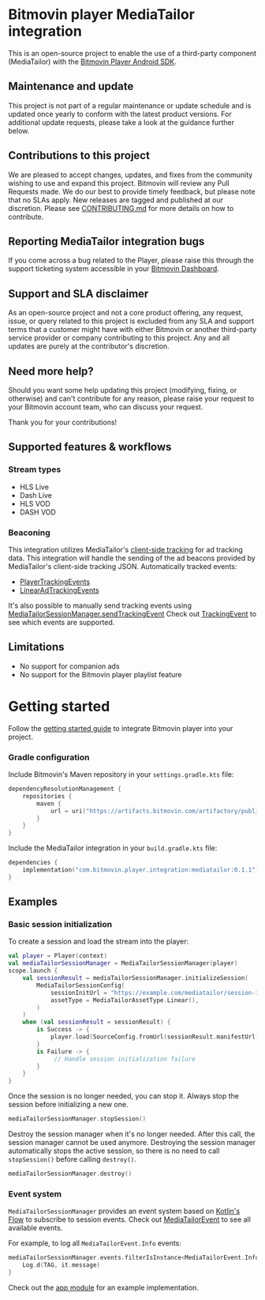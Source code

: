 # Bitmovin player MediaTailor integration
This is an open-source project to enable the use of a third-party component (MediaTailor) with the [Bitmovin Player Android SDK](https://bitmovin.com/video-player/android-sdk).

## Maintenance and update
This project is not part of a regular maintenance or update schedule and is updated once yearly to conform with the latest product versions. For additional update requests, please take a look at the guidance further below.

## Contributions to this project
We are pleased to accept changes, updates, and fixes from the community wishing to use and expand this project. Bitmovin will review any Pull Requests made. We do our best to provide timely feedback, but please note that no SLAs apply. New releases are tagged and published at our discretion. Please see [CONTRIBUTING.md](CONTRIBUTING.md) for more details on how to contribute.

## Reporting MediaTailor integration bugs
If you come across a bug related to the Player, please raise this through the support ticketing system accessible in your [Bitmovin Dashboard](https://dashboard.bitmovin.com/support/tickets).

## Support and SLA disclaimer
As an open-source project and not a core product offering, any request, issue, or query related to this project is excluded from any SLA and support terms that a customer might have with either Bitmovin or another third-party service provider or company contributing to this project. Any and all updates are purely at the contributor's discretion.

## Need more help?
Should you want some help updating this project (modifying, fixing, or otherwise) and can't contribute for any reason, please raise your request to your Bitmovin account team, who can discuss your request.

Thank you for your contributions!

## Supported features & workflows
### Stream types
- HLS Live
- Dash Live
- HLS VOD
- DASH VOD
### Beaconing
This integration utilizes MediaTailor's [client-side tracking](https://docs.aws.amazon.com/mediatailor/latest/ug/ad-reporting-client-side.html) for ad tracking data. This integration will handle the sending of the ad beacons provided by MediaTailor's client-side tracking JSON.
Automatically tracked events:
- [PlayerTrackingEvents](https://github.com/bitmovin/bitmovin-player-android-integration-mediatailor/blob/main/mediatailor/src/main/java/com/bitmovin/player/integration/mediatailor/api/TrackingEvent.kt)
- [LinearAdTrackingEvents](https://github.com/bitmovin/bitmovin-player-android-integration-mediatailor/blob/main/mediatailor/src/main/java/com/bitmovin/player/integration/mediatailor/api/TrackingEvent.kt)

It's also possible to manually send tracking events using [MediaTailorSessionManager.sendTrackingEvent](https://github.com/bitmovin/bitmovin-player-android-integration-mediatailor/blob/main/mediatailor/src/main/java/com/bitmovin/player/integration/mediatailor/api/MediaTailorSessionManager.kt)
Check out [TrackingEvent](https://github.com/bitmovin/bitmovin-player-android-integration-mediatailor/blob/main/mediatailor/src/main/java/com/bitmovin/player/integration/mediatailor/api/TrackingEvent.kt) to see which events are supported.

## Limitations
- No support for companion ads
- No support for the Bitmovin player playlist feature

# Getting started
Follow the [getting started guide](https://developer.bitmovin.com/playback/docs/getting-started-android) to integrate Bitmovin player into your project.
### Gradle configuration
Include Bitmovin's Maven repository in your `settings.gradle.kts` file:
```kotlin
dependencyResolutionManagement {
    repositories {
        maven {
            url = uri("https://artifacts.bitmovin.com/artifactory/public-releases")
        }
    }
}
```
Include the MediaTailor integration in your `build.gradle.kts` file:
```kotlin
dependencies {
    implementation("com.bitmovin.player.integration:mediatailor:0.1.1")
}
```
## Examples
### Basic session initialization
To create a session and load the stream into the player:
```kotlin
val player = Player(context)
val mediaTailorSessionManager = MediaTailorSessionManager(player)
scope.launch {
    val sessionResult = mediaTailorSessionManager.initializeSession(
        MediaTailorSessionConfig(
            sessionInitUrl = "https://example.com/mediatailor/session-init.m3u8",
            assetType = MediaTailorAssetType.Linear(),
        )
    )
    when (val sessionResult = sessionResult) {
        is Success -> {
            player.load(SourceConfig.fromUrl(sessionResult.manifestUrl))
        }
        is Failure -> {
             // Handle session initialization failure
        }
    }
}
```
Once the session is no longer needed, you can stop it. Always stop the session before initializing a new one.
```kotlin
mediaTailorSessionManager.stopSession()
```
Destroy the session manager when it's no longer needed. After this call, the session manager cannot be used anymore.
Destroying the session manager automatically stops the active session, so there is no need to call `stopSession()` before calling `destroy()`.
```kotlin
mediaTailorSessionManager.destroy()
```
### Event system
`MediaTailorSessionManager` provides an event system based on [Kotlin's Flow](https://kotlinlang.org/api/kotlinx.coroutines/kotlinx-coroutines-core/kotlinx.coroutines.flow/-flow/) to subscribe to session events.
Check out [MediaTailorEvent](https://github.com/bitmovin/bitmovin-player-android-integration-mediatailor/blob/main/mediatailor/src/main/java/com/bitmovin/player/integration/mediatailor/api/MediaTailorEvent.kt) to see all available events.

For example, to log all `MediaTailorEvent.Info` events:
```kotlin
mediaTailorSessionManager.events.filterIsInstance<MediaTailorEvent.Info>().collect {
    Log.d(TAG, it.message)
}
```

Check out the [app module](https://github.com/bitmovin/bitmovin-player-android-integration-mediatailor/tree/main/app) for an example implementation.
